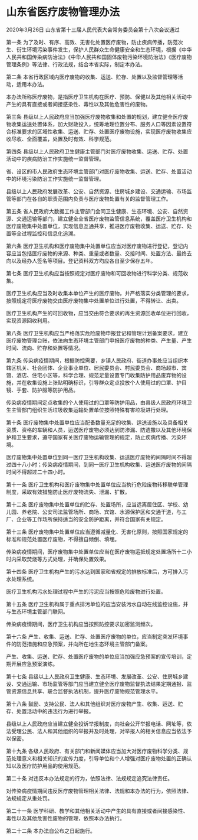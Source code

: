 # 山东省医疗废物管理办法

2020年3月26日 山东省第十三届人民代表大会常务委员会第十八次会议通过

<!-- INFO END -->

第一条 为了及时、有序、高效、无害化处置医疗废物，防止疾病传播，防范次生、衍生环境污染事件发生，保护人民群众生命健康安全和生态环境，根据《中华人民共和国传染病防治法》《中华人民共和国固体废物污染环境防治法》《医疗废物管理条例》等法律、行政法规，结合本省实际，制定本办法。

第二条 本省行政区域内医疗废物的收集、运送、贮存、处置以及监督管理等活动，适用本办法。

本办法所称医疗废物，是指医疗卫生机构在医疗、预防、保健以及其他相关活动中产生的具有直接或者间接感染性、毒性以及其他危害性的废物。

第三条 县级以上人民政府应当加强医疗废物收集和处置的规划，建立健全医疗废物收集运送处置体系，加大财政投入，统筹地理位置分布、服务人口等因素设置符合标准要求的区域性收集、运送、贮存、处置医疗废物设施，实现医疗废物收集应收尽收、全面覆盖，处置及时有效、科学规范。

第四条 县级以上人民政府卫生健康主管部门对医疗废物收集、运送、贮存、处置活动中的疾病防治工作实施统一监督管理。

省、设区的市人民政府生态环境主管部门对医疗废物收集、运送、贮存、处置活动中的环境污染防治工作实施统一监督管理。

县级以上人民政府发展改革、公安、自然资源、住房城乡建设、交通运输、市场监管等部门在各自的职责范围内负责与医疗废物处置有关的监督管理工作。

第五条 省人民政府大数据工作主管部门会同卫生健康、生态环境、公安、自然资源、交通运输等部门，建立健全全省医疗废物监管信息系统，覆盖医疗卫生机构和医疗废物集中处置单位，实现信息互通共享，推进医疗废物收集、运送、贮存、处置等全过程监控和信息化追溯。

第六条 医疗卫生机构和医疗废物集中处置单位应当对医疗废物进行登记，登记内容应当包括医疗废物的来源、种类、重量或者数量、交接时间、处置方法、最终去向以及经办人签名等项目。登记资料双方均应各自至少保存五年。

第七条 医疗卫生机构应当按照规定对医疗废物和可回收物进行科学分类、规范收集。

医疗卫生机构应当及时收集本单位产生的医疗废物，并严格落实分类管理的要求，按照规定将医疗废物交由医疗废物集中处置单位进行处置，不得转让、出卖。

医疗卫生机构产生的可回收物，应当交由符合要求的再生资源回收单位进行回收，实现资源回收利用。

第八条 医疗卫生机构应当严格落实危险废物申报登记和管理计划备案要求，建立医疗废物管理台账，依法向生态环境主管部门申报医疗废物的种类、产生量、产生时间、流向、贮存和处置等情况。

第九条 传染病疫情期间，根据防控需要，乡镇人民政府、街道办事处应当组织本辖区机关、社会团体、企业事业单位、居民委员会、村民委员会、商场超市、宾馆、酒店、住宅小区等，科学合理、规范足量设置专门收集防护用品废弃物的设施，并在收集设施上张贴明确标识，引导群众定点投放个人使用过的口罩、护目镜、手套、防护服等防护用品。

传染病疫情期间定点收集的个人使用过的口罩等防护用品，由县级人民政府环境卫生主管部门组织生活垃圾收集运输处置单位按照特殊有害垃圾进行处理。

第十条 医疗废物集中处置单位应当配备数量充足的收集、运送设施以及具备相关资质、资格的车辆和人员，运送医疗废物必须达到防渗漏、防遗撒以及其他环境保护和卫生要求，遵守国家有关医疗废物运输管理的规定，防止疾病传播、污染环境。

医疗废物集中处置单位到同一医疗卫生机构收集、运送医疗废物的间隔时间不得超过四十八小时；传染病疫情期间，到同一医疗卫生机构收集、运送医疗废物的间隔时间不得超过二十四小时。

第十一条 医疗卫生机构和医疗废物集中处置单位应当执行危险废物转移联单管理制度，采取有效措施防止医疗废物流失、泄漏、扩散。

第十二条 医疗废物集中处置单位的贮存、处置场所，应当远离居住区、学校、幼儿园、养老院、公安司法监管场所、商场、宾馆、水源保护区和交通干道，与工厂、企业等工作场所保持适当的安全防护距离，并符合国家有关规定。

第十三条 医疗废物集中处置单位应当遵循减量化、无害化原则，按照国家规定的标准和规范处置医疗废物，不得擅自倾倒、填埋。

传染病疫情期间，医疗废物集中处置单位应当在医疗废物运抵规定处置场所十二小时内采取焚烧等方式处理，并确保处置效果。

第十四条 医疗卫生机构产生的污水达到国家和省规定的排放标准后，方可排入污水处理系统。

医疗卫生机构污水处理过程中产生的污泥应当按照危险废物进行处置。

第十五条 医疗卫生机构属于重点排污单位的应当安装污水自动在线监控设施，并与生态环境主管部门联网。

传染病疫情期间，医疗卫生机构应当按照防控要求加密监测频次。

第十六条 产生、收集、运送、贮存、处置医疗废物的单位，应当制定突发环境事件的防范措施和应急预案，并向所在地生态环境主管部门备案。

产生、收集、运送、贮存、处置医疗废物的单位应当加强应急预案的宣传培训，定期开展应急预案演练。

第十七条 县级以上人民政府卫生健康、生态环境、发展改革、公安、住房城乡建设、交通运输、市场监管等部门应当建立健全医疗废物监督执法结果定期通报、监管资源信息共享、联合监督执法机制，提升医疗废物规范管理水平。

第十八条 鼓励、支持公民、法人和其他组织对医疗废物产生、收集、运送、贮存、处置活动中的违法行为进行举报。

县级以上人民政府应当建立健全投诉举报制度，向社会公开举报电话、网址等，依法受理公民、法人和其他组织的举报并及时处理，对举报人的相关信息应当依法予以保密。

第十九条 各级人民政府、有关部门和新闻媒体应当加大对医疗废物科学分类、规范处理意义和相关知识的宣传力度，引导单位和个人增强对医疗废物处置的正确认知以及医疗防护用品的使用规范。

第二十条 对违反本办法规定的行为，依照法律、法规规定追究法律责任。

对传染病疫情期间违反医疗废物管理相关法律、法规和本办法的行为，依照法律、法规规定从重处罚。

第二十一条 医学科研、教学和其他相关活动中产生的具有直接或者间接感染性、毒性以及其他危害性废物的管理，依照本办法执行。

第二十二条 本办法自公布之日起施行。